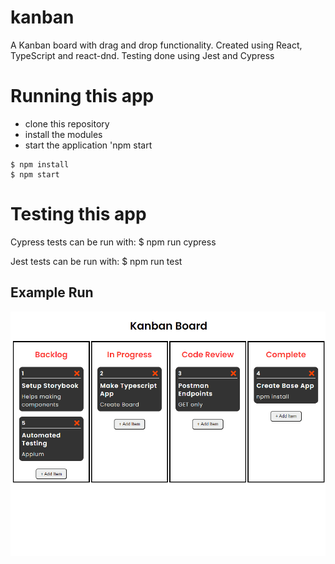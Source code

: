 # kanban

A Kanban board with drag and drop functionality.
Created using React, TypeScript and react-dnd.
Testing done using Jest and Cypress

# Running this app

- clone this repository
- install the modules
- start the application 'npm start

```
$ npm install
$ npm start
```

# Testing this app

Cypress tests can be run with:
$ npm run cypress

Jest tests can be run with:
$ npm run test

## Example Run

![](KanbanDemo.gif)
